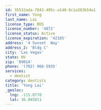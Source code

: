 ```yaml
---
id: 35532ada-7843-495c-a140-8c1a303b54a1
first_name: Yong
last_name: Lai
license_type: DDS
license_number: '4872'
license_status: Active
license_expiration: '42185'
address: '4 Sunset  Way'
address_2: 'Bldg C'
city: 'Las Vegas'
state: NV
zip: '89014'
phone: '(702) 968-5935'
services:
  - dentist
category: dentists
title: 'Yong Lai'
_geoloc:
  lng: -115.0778
  lat: 36.045811
---
```

